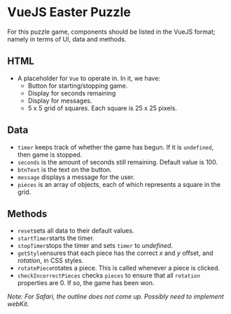 # VueJS Easter Puzzle

For this puzzle game, components should be listed in the VueJS format; namely in terms of UI, data and methods.

## HTML
- A placeholder for `Vue` to operate in. In it, we have:
    - Button for starting/stopping game.
    - Display for seconds remaining
    - Display for messages.
    - 5 x 5 grid of squares. Each square is 25 x 25 pixels.

## Data
- `timer` keeps track of whether the game has begun. If it is `undefined`, then game is stopped.
- `seconds` is the amount of seconds still remaining. Default value is 100.
- `btnText` is the text on the button.
- `message` displays a message for the user.
- `pieces` is an array of objects, each of which represents a square in the grid.

## Methods
- `reset`sets all data to their default values.
- `startTimer`starts the timer.
- `stopTimer`stops the timer and sets `timer` to *undefined*.
- `getStyle`ensures that each piece has the correct *x* and *y* offset, and *rotation*, in CSS styles.
- `rotatePiece`rotates a piece. This is called whenever a piece is clicked.
- `checkIncorrectPieces` checks `pieces` to ensure that all `rotation` properties are 0. If so, the game has been won.

*Note: For Safari, the outline does not come up. Possibly need to implement webKit.*
